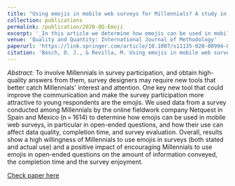 ```yaml
---
title: "Using emojis in mobile web surveys for Millennials? A study in Spain and Mexico"
collection: publications
permalink: /publication/2020-QQ-Emoji
excerpt: '_In this article we determine how emojis can be used in mobile web surveys, in particular in open-ended questions, and how their use can affect data quality, completion time, and survey evaluation_ [Read more](https://orioljbosch.github.io/publication/2020-QQ-Emoji)'
venue: 'Quality and Quantity: International Journal of Methodology'
paperurl: 'https://link.springer.com/article/10.1007/s11135-020-00994-8'
citation: 'Bosch, O. J., & Revilla, M. Using emojis in mobile web surveys for Millennials? A study in Spain and Mexico. Quality & Quantity: International Journal of Methodology, 1-23.'
---
```

_Abstract:_ To involve Millennials in survey participation, and obtain high-quality answers from them, survey designers may require new tools that better catch Millennials' interest and attention. One key new tool that could improve the communication and make the survey participation more attractive to young respondents are the emojis. We used data from a survey conducted among Millennials by the online fieldwork company Netquest in Spain and Mexico (n = 1614) to determine how emojis can be used in mobile web surveys, in particular in open-ended questions, and how their use can affect data quality, completion time, and survey evaluation. Overall, results show a high willingness of Millennials to use emojis in surveys (both stated and actual use) and a positive impact of encouraging Millennials to use emojis in open-ended questions on the amount of information conveyed, the completion time and the survey enjoyment.

[Check paper here](https://link.springer.com/article/10.1007/s11135-020-00994-8)
